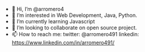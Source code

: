 - 👋 Hi, I’m @arromero4
- 👀 I’m interested in Web Development, Java, Python.
- 🌱 I’m currently learning Javascript
- 💞️ I’m looking to collaborate on open source project.
- 📫 How to reach me:
twitter: @arromero491
linkedin: https://www.linkedin.com/in/arromero491/


<!---
arromero4/arromero4 is a ✨ special ✨ repository because its `README.md` (this file) appears on your GitHub profile.
You can click the Preview link to take a look at your changes.
--->
